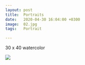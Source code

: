 ```yaml
---
layout: post
title:  Portraits
date:   2020-04-30 16:04:00 +0300
image:  02.jpg
tags:   Portrait

---
```


30 x 40 watercolor                                                                        

![]({{site.baseurl}}/img/36.jpg)


